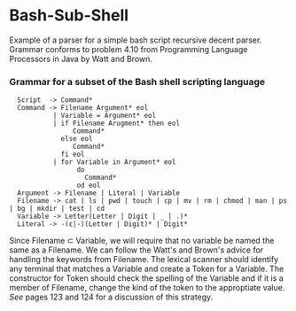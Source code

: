 # Bash-Sub-Shell
Example of a parser for a simple bash script recursive decent parser.  Grammar conforms to problem 4.10 from Programming Language Processors in Java by Watt and Brown.

### Grammar for a subset of the Bash shell scripting language
```
  Script  -> Command*
  Command -> Filename Argument* eol
           | Variable = Argument* eol
           | if Filename Arugment* then eol
                Command*
             else eol
                Command*
             fi eol
           | for Variable in Argument* eol
                 do
                   Command*
                 od eol
  Argument -> Filename | Literal | Variable
  Filename -> cat | ls | pwd | touch | cp | mv | rm | chmod | man | ps | bg | mkdir | test | cd
  Variable -> Letter(Letter | Digit | _ | .)*
  Literal -> -(ε|-)(Letter | Digit)* | Digit*
``` 
Since Filename &#8834; Variable, we will require that no variable be named the same as a Filename.  We can follow the Watt's and Brown's advice for handling the keywords from Filename.  The lexical scanner should identify any terminal that matches a Variable and create a Token for a Variable. The constructor for Token should check the spelling of the Variable and if it is a member of Filename, change the kind of the token to the approptiate value.  *See* pages 123 and 124 for a discussion of this strategy.  
